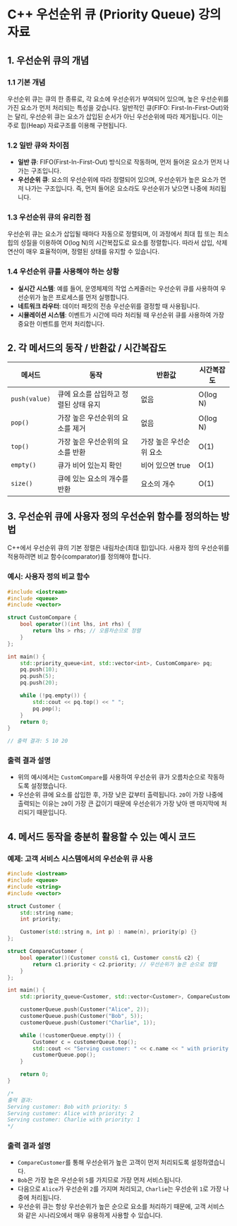 
# C++ 우선순위 큐 (Priority Queue) 강의 자료

## 1. 우선순위 큐의 개념

### 1.1 기본 개념
우선순위 큐는 큐의 한 종류로, 각 요소에 우선순위가 부여되어 있으며, 높은 우선순위를 가진 요소가 먼저 처리되는 특성을 갖습니다. 일반적인 큐(FIFO: First-In-First-Out)와는 달리, 우선순위 큐는 요소가 삽입된 순서가 아닌 우선순위에 따라 제거됩니다. 이는 주로 힙(Heap) 자료구조를 이용해 구현됩니다.

### 1.2 일반 큐와 차이점
- **일반 큐**: FIFO(First-In-First-Out) 방식으로 작동하며, 먼저 들어온 요소가 먼저 나가는 구조입니다.
- **우선순위 큐**: 요소의 우선순위에 따라 정렬되어 있으며, 우선순위가 높은 요소가 먼저 나가는 구조입니다. 즉, 먼저 들어온 요소라도 우선순위가 낮으면 나중에 처리됩니다.

### 1.3 우선순위 큐의 유리한 점
우선순위 큐는 요소가 삽입될 때마다 자동으로 정렬되며, 이 과정에서 최대 힙 또는 최소 힙의 성질을 이용하여 O(log N)의 시간복잡도로 요소를 정렬합니다. 따라서 삽입, 삭제 연산이 매우 효율적이며, 정렬된 상태를 유지할 수 있습니다.

### 1.4 우선순위 큐를 사용해야 하는 상황
- **실시간 시스템**: 예를 들어, 운영체제의 작업 스케줄러는 우선순위 큐를 사용하여 우선순위가 높은 프로세스를 먼저 실행합니다.
- **네트워크 라우터**: 데이터 패킷의 전송 우선순위를 결정할 때 사용됩니다.
- **시뮬레이션 시스템**: 이벤트가 시간에 따라 처리될 때 우선순위 큐를 사용하여 가장 중요한 이벤트를 먼저 처리합니다.

## 2. 각 메서드의 동작 / 반환값 / 시간복잡도

| 메서드          | 동작                                       | 반환값               | 시간복잡도  |
|-----------------|------------------------------------------|--------------------|-----------|
| `push(value)`   | 큐에 요소를 삽입하고 정렬된 상태 유지       | 없음                | O(log N)  |
| `pop()`         | 가장 높은 우선순위의 요소를 제거            | 없음                | O(log N)  |
| `top()`         | 가장 높은 우선순위의 요소를 반환            | 가장 높은 우선순위 요소 | O(1)      |
| `empty()`       | 큐가 비어 있는지 확인                      | 비어 있으면 true     | O(1)      |
| `size()`        | 큐에 있는 요소의 개수를 반환                | 요소의 개수         | O(1)      |

## 3. 우선순위 큐에 사용자 정의 우선순위 함수를 정의하는 방법

C++에서 우선순위 큐의 기본 정렬은 내림차순(최대 힙)입니다. 사용자 정의 우선순위를 적용하려면 비교 함수(comparator)를 정의해야 합니다.

### 예시: 사용자 정의 비교 함수

```cpp
#include <iostream>
#include <queue>
#include <vector>

struct CustomCompare {
    bool operator()(int lhs, int rhs) {
        return lhs > rhs; // 오름차순으로 정렬
    }
};

int main() {
    std::priority_queue<int, std::vector<int>, CustomCompare> pq;
    pq.push(10);
    pq.push(5);
    pq.push(20);

    while (!pq.empty()) {
        std::cout << pq.top() << " ";
        pq.pop();
    }
    return 0;
}

// 출력 결과: 5 10 20
```

### 출력 결과 설명
- 위의 예시에서는 `CustomCompare`를 사용하여 우선순위 큐가 오름차순으로 작동하도록 설정했습니다.
- 우선순위 큐에 요소를 삽입한 후, 가장 낮은 값부터 출력됩니다. `20`이 가장 나중에 출력되는 이유는 `20`이 가장 큰 값이기 때문에 우선순위가 가장 낮아 맨 마지막에 처리되기 때문입니다.

## 4. 메서드 동작을 충분히 활용할 수 있는 예시 코드

### 예제: 고객 서비스 시스템에서의 우선순위 큐 사용

```cpp
#include <iostream>
#include <queue>
#include <string>
#include <vector>

struct Customer {
    std::string name;
    int priority;

    Customer(std::string n, int p) : name(n), priority(p) {}
};

struct CompareCustomer {
    bool operator()(Customer const& c1, Customer const& c2) {
        return c1.priority < c2.priority; // 우선순위가 높은 순으로 정렬
    }
};

int main() {
    std::priority_queue<Customer, std::vector<Customer>, CompareCustomer> customerQueue;

    customerQueue.push(Customer("Alice", 2));
    customerQueue.push(Customer("Bob", 5));
    customerQueue.push(Customer("Charlie", 1));

    while (!customerQueue.empty()) {
        Customer c = customerQueue.top();
        std::cout << "Serving customer: " << c.name << " with priority: " << c.priority << std::endl;
        customerQueue.pop();
    }

    return 0;
}

/*
출력 결과:
Serving customer: Bob with priority: 5
Serving customer: Alice with priority: 2
Serving customer: Charlie with priority: 1
*/
```
### 출력 결과 설명
- `CompareCustomer`를 통해 우선순위가 높은 고객이 먼저 처리되도록 설정하였습니다.
- `Bob`은 가장 높은 우선순위 `5`를 가지므로 가장 먼저 서비스됩니다.
- 다음으로 `Alice`가 우선순위 `2`를 가지며 처리되고, `Charlie`는 우선순위 `1`로 가장 나중에 처리됩니다.
- 우선순위 큐는 항상 우선순위가 높은 순으로 요소를 처리하기 때문에, 고객 서비스와 같은 시나리오에서 매우 유용하게 사용할 수 있습니다.
